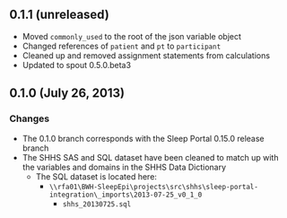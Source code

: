## 0.1.1 (unreleased)

- Moved `commonly_used` to the root of the json variable object
- Changed references of `patient` and `pt` to `participant`
- Cleaned up and removed assignment statements from calculations
- Updated to spout 0.5.0.beta3

## 0.1.0 (July 26, 2013)

### Changes
- The 0.1.0 branch corresponds with the Sleep Portal 0.15.0 release branch
- The SHHS SAS and SQL dataset have been cleaned to match up with the variables and domains in the SHHS Data Dictionary
  - The SQL dataset is located here:
    - `\\rfa01\BWH-SleepEpi\projects\src\shhs\sleep-portal-integration\_imports\2013-07-25_v0_1_0`
      - `shhs_20130725.sql`
